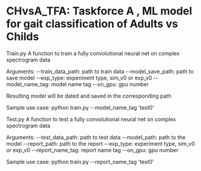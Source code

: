 # CHvsA_TFA: Taskforce A , ML model for gait classification of Adults vs Childs

Train.py
A function to train a fully convolutional neural net on complex spectrogram data

Arguments:
--train_data_path: path to train data
--model_save_path: path to save model
--exp_type: experiment type, sim_v0 or exp_v0
--model_name_tag: model name tag
--on_gpu: gpu number

Resulting model will be dated and saved in the corresponding path

Sample use case:
python train.py --model_name_tag 'test0'

Test.py
A function to test a fully convolutional neural net on complex spectrogram data

Arguments:
--test_data_path: path to test data
--model_path: path to the model
--report_path: path to the report
--exp_type: experiment type, sim_v0 or exp_v0
--report_name_tag: report name tag
--on_gpu: gpu number

Sample use case:
python train.py --report_name_tag 'test0'













